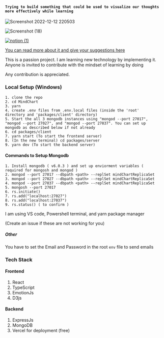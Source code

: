 
#### `Trying to build something that could be used to visualize our thoughts more effectively while learning`
![Screenshot 2022-12-12 220503](https://user-images.githubusercontent.com/106697681/207102372-f4e16f2d-706f-448b-be37-d45bf3e9f531.png)

![Screenshot (18)](https://user-images.githubusercontent.com/106697681/207102393-f0061152-fffe-4624-9b72-cf864f9229aa.png)

[![notion (1)](https://user-images.githubusercontent.com/106697681/195251468-8c27de82-7eb0-4996-aaeb-f34b8749557d.png)](https://alike-stag-3a4.notion.site/Mind-Chart-97668ec9dbbe49cda72c19f0259a2870) 

[You can read more about it and give your suggestions here](https://alike-stag-3a4.notion.site/Mind-Chart-97668ec9dbbe49cda72c19f0259a2870)


This is a passion project. I am learning new technology by implementing it. Anyone is invited to contribute with the mindset of learning by doing


Any contribution is appreciated.

### Local Setup (Windows)
```
1. clone the repo
2. cd MindChart
3. yarn
4. create .env files from .env.local files (inside the 'root' directory and 'packages/client' directory)
5. Start the all 3 mongodb instances using "mongod --port 27017", "mongod --port 27027", and "mongod --port 27037". You can set up mongodb as described below if not already
6. cd packages/client
7. yarn start (To start the frontend server)
8. (In the new terminal) cd packages/server
9. yarn dev (To start the backend server)
```
#### Commands to Setup Mongodb
```
1. Install mongodb ( v6.0.3 ) and set up enviorment variables ( required for mongosh and mongod )
2. mongod --port 27017 --dbpath <path> --replSet mindChartReplicaSet
3. mongod --port 27027 --dbpath <path> --replSet mindChartReplicaSet
4. mongod --port 27037 --dbpath <path> --replSet mindChartReplicaSet
5. mongosh --port 27017
6. rs.initiate()
7. rs.add("localhost:27027")
8. rs.add("localhost:27037")
9. rs.status() ( to confirm )
```

I am using VS code, Powershell terminal, and yarn package manager

(Create an issue if these are not working for you)

##### Other
You have to set the Email and Password in the root `env` file to send emails

### Tech Stack
#### Frontend
1. React
2. TypeScript
3. EmotionJs
4. D3js
#### Backend
1. ExpressJs
2. MongoDB
3. Vercel for deployment (free)

